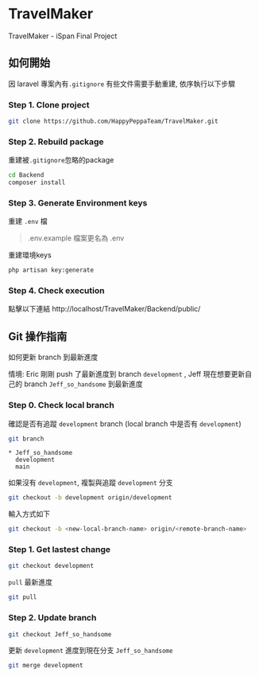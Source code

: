 # TravelMaker
TravelMaker - iSpan Final Project

## 如何開始
因 laravel 專案內有`.gitignore` 有些文件需要手動重建, 依序執行以下步驟

### Step 1. Clone project 
```bash
git clone https://github.com/HappyPeppaTeam/TravelMaker.git
```

### Step 2. Rebuild package
重建被`.gitignore`忽略的package 
```bash
cd Backend
composer install
```

### Step 3. Generate Environment keys
重建 `.env` 檔
> .env.example 檔案更名為 .env

重建環境keys
```bash
php artisan key:generate
``` 
### Step 4. Check execution
點擊以下連結
http://localhost/TravelMaker/Backend/public/


## Git 操作指南

如何更新 branch 到最新進度

情境: Eric 剛剛 push 了最新進度到 branch `development` , Jeff 現在想要更新自己的 branch `Jeff_so_handsome` 到最新進度
### Step 0. Check local branch
確認是否有追蹤 `development` branch (local branch 中是否有 `development`) 

```bash
git branch
```

```
* Jeff_so_handsome
  development
  main
```

如果沒有 `development`, 複製與追蹤 `development` 分支
```bash
git checkout -b development origin/development
```

輸入方式如下
```bash
git checkout -b <new-local-branch-name> origin/<remote-branch-name>
```


### Step 1. Get lastest change
```bash
git checkout development
```

`pull` 最新進度
```bash
git pull
```

### Step 2. Update branch
```bash
git checkout Jeff_so_handsome
```
更新 `development` 進度到現在分支 `Jeff_so_handsome` 
```bash
git merge development
```
